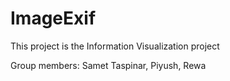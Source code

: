 # ImageExif

This project is the Information Visualization project

Group members: Samet Taspinar, Piyush, Rewa
